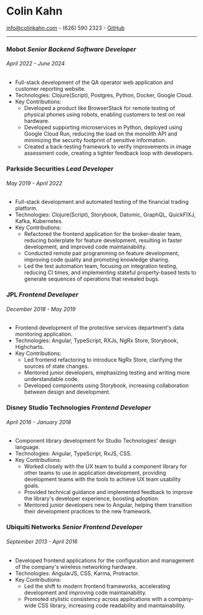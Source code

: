 # Colin Kahn

info@colinkahn.com - (626) 590 2323 - [GitHub](https://github.com/colinkahn)

---

### Mobot _Senior Backend Software Developer_
###### April 2022 - June 2024

- Full-stack development of the QA operator web application and customer reporting website.
- Technologies: Clojure(Script), Postgres, Python, Docker, Google Cloud.
- Key Contributions:
  - Developed a product like BrowserStack for remote testing of physical phones using robots, enabling customers to test on real hardware.
  - Developed supporting microservices in Python, deployed using Google Cloud Run, reducing the load on the monolith API and minimizing the security footprint of sensitive information.
  - Created a back-testing framework to verify improvements in image assessment code, creating a tighter feedback loop with developers.

### Parkside Securities _Lead Developer_
###### May 2019 - April 2022

- Full-stack development and automated testing of the financial trading platform.
- Technologies: Clojure(Script), Storybook, Datomic, GraphQL, QuickFIXJ, Kafka, Kubernetes.
- Key Contributions:
  - Refactored the frontend application for the broker-dealer team, reducing boilerplate for feature development, resulting in faster development, and improved code maintainability.
  - Conducted remote pair programming on feature development, improving code quality and promoting knowledge sharing.
  - Led the test automation team, focusing on integration testing, reducing CI times, and implementing stateful property-based tests to generate sequences of operations that revealed bugs.

### JPL _Frontend Developer_
###### December 2018 - May 2019

- Frontend development of the protective services department's data monitoring application.
- Technologies: Angular, TypeScript, RXJs, NgRx Store, Storybook, Highcharts.
- Key Contributions:
  - Led frontend refactoring to introduce NgRx Store, clarifying the sources of state changes.
  - Mentored junior developers, emphasizing testing and writing more understandable code.
  - Developed components using Storybook, increasing collaboration between design and development.

### Disney Studio Technologies _Frontend Developer_
###### April 2016 - January 2018

- Component library development for Studio Technologies' design language.
- Technologies: Angular, TypeScript, RxJS, CSS.
- Key Contributions:
  - Worked closely with the UX team to build a component library for other teams to use in application development, providing development teams with the tools to achieve UX team usability goals.
  - Provided technical guidance and implemented feedback to improve the library's developer experience, boosting adoption.
  - Mentored junior developers new to Angular, helping them transition their development practices to the new framework.

### Ubiquiti Networks _Senior Frontend Developer_
###### September 2013 - April 2016

- Developed frontend applications for the configuration and management of the company's wireless networking hardware.
- Technologies: AngularJS, CSS, Karma, Protractor.
- Key Contributions:
  - Led the shift to modern frontend frameworks, accelerating development and improving code maintainability.
  - Promoted stylistic consistency across applications with a company-wide CSS library, increasing code readability and maintainability.
